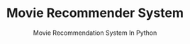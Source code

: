 ---
layout: post
title: "Movie Recommender System"
subtitle: "Movie Recommendation System In Python"

background: '/img/posts/01.jpg'
---